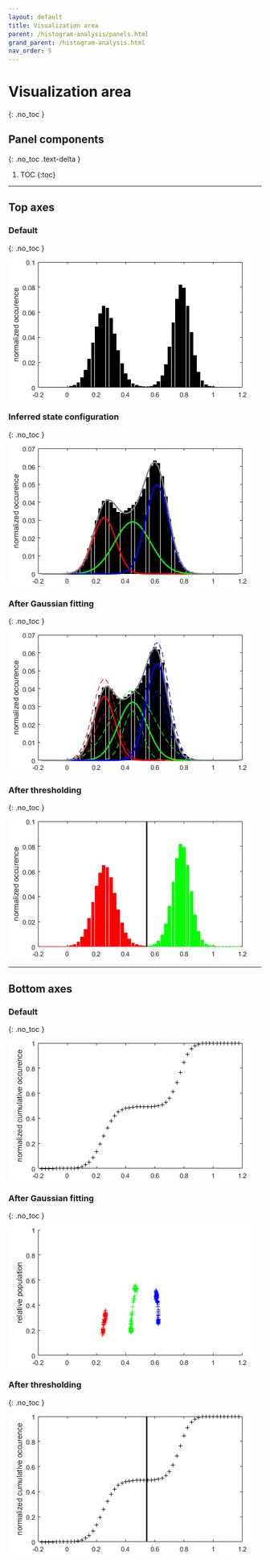 ```yaml
---
layout: default
title: Visualization area
parent: /histogram-analysis/panels.html
grand_parent: /histogram-analysis.html
nav_order: 5
---
```


# Visualization area
{: .no_toc }

## Panel components
{: .no_toc .text-delta }

1. TOC
{:toc}


---

## Top axes

### Default
{: .no_toc }

<img src="../../assets/images/gui/HA-area-visualization-top-default.png" style="max-width:482px;">


### Inferred state configuration
{: .no_toc }

<img src="../../assets/images/gui/HA-area-visualization-top-gaussian.png" style="max-width:482px;">


### After Gaussian fitting
{: .no_toc }

<img src="../../assets/images/gui/HA-area-visualization-top-gaussian-boba.png" style="max-width:482px;">


### After thresholding
{: .no_toc }

<img src="../../assets/images/gui/HA-area-visualization-top-threshold.png" style="max-width:482px;">


---

## Bottom axes

### Default
{: .no_toc }

<img src="../../assets/images/gui/HA-area-visualization-bottom-default.png" style="max-width:482px;">


### After Gaussian fitting
{: .no_toc }

<img src="../../assets/images/gui/HA-area-visualization-bottom-gaussian-boba.png" style="max-width:482px;">


### After thresholding
{: .no_toc }

<img src="../../assets/images/gui/HA-area-visualization-bottom-threshold.png" style="max-width:482px;">



